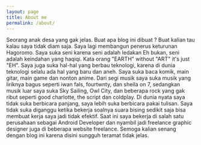 ```yaml
---
layout: page
title: About me
permalink: /about/
---
```


Seorang anak desa yang gak jelas. Buat apa blog ini dibuat ? 
Buat kalian tau kalau saya tidak diam saja. Saya lagi membangun penerus keturunan Hagoromo. Saya suka seni karena seni adalah ledakan 
Eh bukan, seni adalah keindahan yang haqiqi. Kata orang "EARTH" without "ART" it's just "EH".
Saya juga suka hal-hal yang berbau teknologi, karena di dunia teknologi selalu ada hal yang baru dan aneh. Saya suka baca komik, main gitar, 
main game dan nonton anime. Dari segi musik saya suka musik yang liriknya bagus seperti iwan fals, fourtwnty, dan sheila on 7, sedangkan musik luar saya suka Sky Sailing, Owl City, dan beberapa rock yang gak ribut seperti good charlotte, the script dan coldplay.
Di dunia nyata saya tidak suka berbicara panjang, saya lebih suka berbicara pakai tulisan. Saya tidak suka diganggu ketika bekerja soalnya suara bising sedikit saja bisa membuat kerja saya jadi tidak efektif. Saat ini saya bekerja di salah satu perusahaan sebagai Android Developer dan nyambil jadi freelance graphic designer juga 
di beberapa website freelance. Semoga kalian senang dengan blog ini karena disini sungguh teramat tidak jelas.

